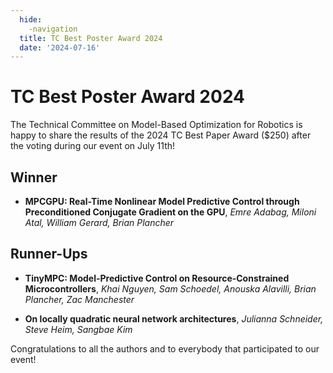```yaml
---
  hide:
    -navigation
  title: TC Best Poster Award 2024
  date: '2024-07-16'
---
```


# TC Best Poster Award 2024

The Technical Committee on Model-Based Optimization for Robotics is happy to share the results of the 2024 TC Best Paper Award ($250) after the voting during our event on July 11th!

## Winner

- **MPCGPU: Real-Time Nonlinear Model Predictive Control through Preconditioned Conjugate Gradient on the GPU**, *Emre Adabag, Miloni Atal, William Gerard, Brian Plancher*

## Runner-Ups

- **TinyMPC: Model-Predictive Control on Resource-Constrained Microcontrollers**, *Khai Nguyen, Sam Schoedel, Anouska Alavilli, Brian Plancher, Zac Manchester*

- **On locally quadratic neural network architectures**, *Julianna Schneider, Steve Heim, Sangbae Kim*

Congratulations to all the authors and to everybody that participated to our event!

